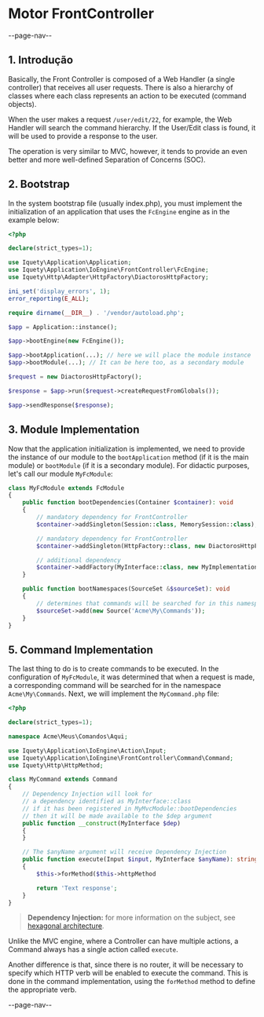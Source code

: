 # Motor FrontController

--page-nav--

## 1. Introdução

Basically, the Front Controller is composed of a Web Handler (a single controller)
that receives all user requests. There is also a hierarchy of classes where each
class represents an action to be executed (command objects).

When the user makes a request `/user/edit/22`, for example, the Web Handler will
search the command hierarchy. If the User/Edit class is found, it will be used
to provide a response to the user.

The operation is very similar to MVC, however, it tends to provide an even better
and more well-defined Separation of Concerns (SOC).

## 2. Bootstrap

In the system bootstrap file (usually index.php), you must implement the
initialization of an application that uses the `FcEngine` engine as in the
example below:

```php
<?php

declare(strict_types=1);

use Iquety\Application\Application;
use Iquety\Application\IoEngine\FrontController\FcEngine;
use Iquety\Http\Adapter\HttpFactory\DiactorosHttpFactory;

ini_set('display_errors', 1);
error_reporting(E_ALL);

require dirname(__DIR__) . '/vendor/autoload.php';

$app = Application::instance();

$app->bootEngine(new FcEngine());

$app->bootApplication(...); // here we will place the module instance
$app->bootModule(...); // It can be here too, as a secondary module

$request = new DiactorosHttpFactory();

$response = $app->run($request->createRequestFromGlobals());

$app->sendResponse($response);
```

## 3. Module Implementation

Now that the application initialization is implemented, we need to provide the
instance of our module to the `bootApplication` method (if it is the main module)
or `bootModule` (if it is a secondary module). For didactic purposes, let's call
our module `MyFcModule`:

```php
class MyFcModule extends FcModule
{
    public function bootDependencies(Container $container): void
    {
        // mandatory dependency for FrontController
        $container->addSingleton(Session::class, MemorySession::class);

        // mandatory dependency for FrontController
        $container->addSingleton(HttpFactory::class, new DiactorosHttpFactory());

        // additional dependency
        $container->addFactory(MyInterface::class, new MyImplementation());
    }

    public function bootNamespaces(SourceSet &$sourceSet): void
    {
        // determines that commands will be searched for in this namespace
        $sourceSet->add(new Source('Acme\My\Commands'));
    }
}
```

## 5. Command Implementation

The last thing to do is to create commands to be executed. In the configuration
of `MyFcModule`, it was determined that when a request is made, a corresponding
command will be searched for in the namespace `Acme\My\Commands`. Next, we will
implement the `MyCommand.php` file:

```php
<?php

declare(strict_types=1);

namespace Acme\Meus\Comandos\Aqui;

use Iquety\Application\IoEngine\Action\Input;
use Iquety\Application\IoEngine\FrontController\Command\Command;
use Iquety\Http\HttpMethod;

class MyCommand extends Command
{
    // Dependency Injection will look for
    // a dependency identified as MyInterface::class
    // if it has been registered in MyMvcModule::bootDependencies
    // then it will be made available to the $dep argument
    public function __construct(MyInterface $dep)
    {
    }

    // The $anyName argument will receive Dependency Injection
    public function execute(Input $input, MyInterface $anyName): string
    {
        $this->forMethod($this->httpMethod

        return 'Text response';
    }
}
```

> **Dependency Injection:** for more information on the subject, see [hexagonal architecture](08-hexagonal-architecture.md).

Unlike the MVC engine, where a Controller can have multiple actions, a Command
always has a single action called `execute`.

Another difference is that, since there is no router, it will be necessary to
specify which HTTP verb will be enabled to execute the command. This is done in
the command implementation, using the `forMethod` method to define the
appropriate verb.

--page-nav--
